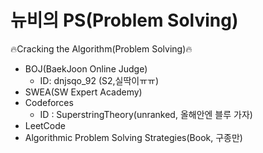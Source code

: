 # 뉴비의 PS(Problem Solving)
🔥Cracking the Algorithm(Problem Solving)🔥

- BOJ(BaekJoon Online Judge)
  - ID: dnjsqo_92 (S2,실딱이ㅠㅠ)
- SWEA(SW Expert Academy)
- Codeforces
  - ID : SuperstringTheory(unranked, 올해안엔 블루 가자)
- LeetCode
- Algorithmic Problem Solving Strategies(Book, 구종만)


